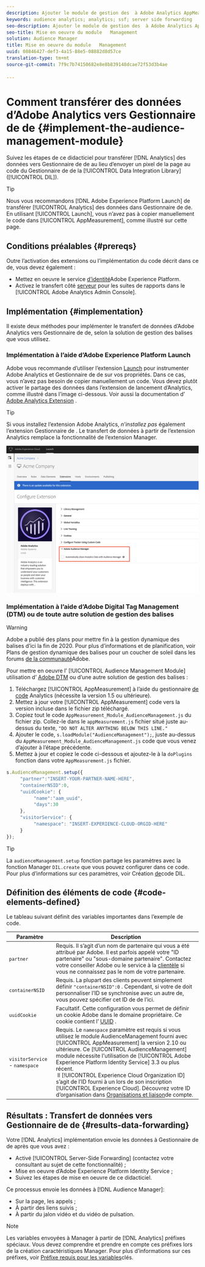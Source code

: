 ```yaml
---
description: Ajouter le module de gestion des  à Adobe Analytics AppMeasurement pour transférer les données Analytics au Gestionnaire deau lieu que le code de la bibliothèque d’intégration de données (DIL) du Gestionnaire de de l’envoie un pixel de la page.
keywords: audience analytics; analytics; ssf; server side forwarding
seo-description: Ajouter le module de gestion des  à Adobe Analytics AppMeasurement pour transférer les données Analytics au Gestionnaire deau lieu que le code de la bibliothèque d’intégration de données (DIL) du Gestionnaire de de l’envoie un pixel de la page.
seo-title: Mise en oeuvre du module   Management
solution: Audience Manager
title: Mise en oeuvre du module   Management
uuid: 08846427-def3-4a15-88e5-08882d8d57ce
translation-type: tm+mt
source-git-commit: 7f9c7b74150682e8e8b839148dcae72f53d3b4ae

---
```



# Comment transférer des données d’Adobe Analytics vers  Gestionnaire de  de {#implement-the-audience-management-module}

Suivez les étapes de ce didacticiel pour transférer [!DNL Analytics] des données vers  Gestionnaire de  de au lieu d’envoyer un pixel de la page au code du Gestionnaire de de la  [!UICONTROL Data Integration Library] ([!UICONTROL DIL]).

>[!TIP]
>
>Nous vous recommandons [!DNL Adobe Experience Platform Launch] de transférer [!UICONTROL Analytics] des données dans  Gestionnaire de  de. En utilisant [!UICONTROL Launch], vous n’avez pas à copier manuellement le code dans [!UICONTROL AppMeasurement], comme illustré sur cette page.

## Conditions préalables {#prereqs}

Outre l’activation des extensions ou l’implémentation du code décrit dans ce  de, vous devez également :

* Mettez en oeuvre le service [d’identité](https://marketing.adobe.com/resources/help/en_US/mcvid/)Adobe Experience Platform.
* Activez le transfert côté [serveur](https://docs.adobe.com/help/en/analytics/admin/admin-tools/server-side-forwarding/ssf.html) pour les suites de rapports dans le [!UICONTROL Adobe Analytics Admin Console].

## Implémentation {#implementation}

Il existe deux méthodes pour implémenter le transfert de données d’Adobe Analytics vers  Gestionnaire de  de, selon la solution de gestion des balises que vous utilisez.

### Implémentation à l’aide d’Adobe Experience Platform Launch

Adobe vous recommande d’utiliser l’extension [Launch](https://docs.adobe.com/content/help/en/launch/using/overview.html) pour instrumenter Adobe Analytics et  Gestionnaire de  de sur vos propriétés. Dans ce cas, vous n’avez pas besoin de copier manuellement un code. Vous devez plutôt activer le partage des données dans l’extension de lancement d’Analytics, comme illustré dans l’image ci-dessous. Voir aussi la documentation d’ [Adobe Analytics Extension](https://docs.adobe.com/content/help/en/launch/using/extensions-ref/adobe-extension/analytics-extension/overview.html#adobe-audience-manager) .

>[!TIP]
>
>Si vous installez l’extension Adobe Analytics, *n’installez pas* également l’extension  Gestionnaire de . Le transfert de données à partir de l’extension Analytics remplace la fonctionnalité  de l’extension  Manager.

![Comment activer le partage de données depuis l’extension Adobe Analytics vers  Gestionnaire de  de](/help/using/integration/assets/analytics-to-aam.png)

### Implémentation à l’aide d’Adobe Digital Tag Management (DTM) ou de toute autre solution de gestion des balises


>[!WARNING]
>
>Adobe a publié des plans pour mettre fin à la gestion dynamique des balises d’ici la fin de 2020. Pour plus d’informations et de planification, voir Plans de gestion dynamique des balises pour un coucher de soleil dans les forums [de la communauté](https://forums.adobe.com/community/experience-cloud/platform/launch/blog/2018/10/05/dtm-plans-for-a-sunset)Adobe.

Pour mettre en oeuvre l’ [!UICONTROL Audience Management Module] utilisation d’ [Adobe DTM](https://docs.adobe.com/content/help/en/dtm/using/dtm-home.html) ou d’une autre solution de gestion des balises :

1. Téléchargez [!UICONTROL AppMeasurement] à l’aide du gestionnaire [de code](https://marketing.adobe.com/resources/help/en_US/reference/code_manager_admin.html) Analytics (nécessite la version 1.5 ou ultérieure).
1. Mettez à jour votre [!UICONTROL AppMeasurement] code vers la version incluse dans le fichier zip téléchargé.
1. Copiez tout le code `AppMeasurement_Module_AudienceManagement.js` du fichier zip. Collez-le dans le `appMeasurement.js` fichier situé juste au-dessus du texte, `"DO NOT ALTER ANYTHING BELOW THIS LINE."`
1. Ajouter le code, `s.loadModule("AudienceManagement");`, juste au-dessus du `AppMeasurement_Module_AudienceManagement.js` code que vous venez d’ajouter à l’étape précédente.
1. Mettez à jour et copiez le code ci-dessous et ajoutez-le à la `doPlugins` fonction dans votre `AppMeasurement.js` fichier.

```js
s.AudienceManagement.setup({ 
     "partner":"INSERT-YOUR-PARTNER-NAME-HERE", 
     "containerNSID":0, 
     "uuidCookie": { 
          "name":"aam_uuid", 
          "days":30
     },
     "visitorService": {
          "namespace": "INSERT-EXPERIENCE-CLOUD-ORGID-HERE" 
     } 
});
```

>[!TIP]
>
>La `audienceManagement.setup` fonction partage les paramètres avec la fonction   Manager `DIL.create` que vous pouvez configurer dans ce code. Pour plus d’informations sur ces paramètres, voir Création [de](../../dil/dil-class-overview/dil-create.md#dil-create)code DIL.

## Définition des éléments de code {#code-elements-defined}

Le tableau suivant définit des variables importantes dans l’exemple de code.

| Paramètre | Description |
|--- |--- |
| `partner` | Requis. Il s’agit d’un nom de partenaire qui vous a été attribué par Adobe. Il est parfois appelé votre &quot;ID partenaire&quot; ou &quot;sous-domaine partenaire&quot;.  Contactez votre conseiller Adobe ou le service à la [clientèle](https://helpx.adobe.com/marketing-cloud/contact-support.html) si vous ne connaissez pas le nom de votre partenaire. |
| `containerNSID` | Requis. La plupart des clients peuvent simplement définir `"containerNSID":0` . Cependant, si votre  de doit personnaliser l’ID se synchronise avec un autre  de, vous pouvez spécifier cet ID de  de l’ici. |
| `uuidCookie` | Facultatif. Cette configuration vous permet de définir un cookie Adobe dans le domaine propriétaire. Ce cookie contient l’ [UUID](../../reference/ids-in-aam.md) . |
| `visitorService` - `namespace` | Requis. Le `namespace` paramètre est requis si vous utilisez le module AudienceManagement fourni avec [!UICONTROL AppMeasurement] la version 2.10 ou ultérieure. Ce [!UICONTROL AudienceManagement] module nécessite l&#39;utilisation de [!UICONTROL Adobe Experience Platform Identity Service] 3.3 ou plus récent. <br> Il [!UICONTROL Experience Cloud Organization ID] s’agit de l’ID fourni à un lors de son inscription [!UICONTROL Experience Cloud]. Découvrez votre ID d’organisation  dans [Organisations et liaison](https://marketing.adobe.com/resources/help/en_US/mcloud/organizations.html)de compte. |

## Résultats : Transfert de données vers  Gestionnaire de  de {#results-data-forwarding}

Votre [!DNL Analytics] implémentation envoie les données à  Gestionnaire de  de après que vous avez :

* Activé [!UICONTROL Server-Side Forwarding] (contactez votre consultant au sujet de cette fonctionnalité) ;
* Mise en oeuvre d’Adobe Experience Platform Identity Service ;
* Suivez les étapes de mise en oeuvre de ce didacticiel.

Ce processus envoie les données à [!DNL Audience Manager]:

* Sur la page,  les appels ;
* À partir des liens suivis ;
* À partir du jalon vidéo et du  vidéo de pulsation.

>[!NOTE]
>
>Les variables envoyées à   Manager à partir de [!DNL Analytics] préfixes spéciaux. Vous devez comprendre et prendre en compte ces préfixes lors de la création  caractéristiques  Manager. Pour plus d’informations sur ces préfixes, voir [Préfixe requis pour les variables](../../features/traits/trait-variable-prefixes.md)clés.